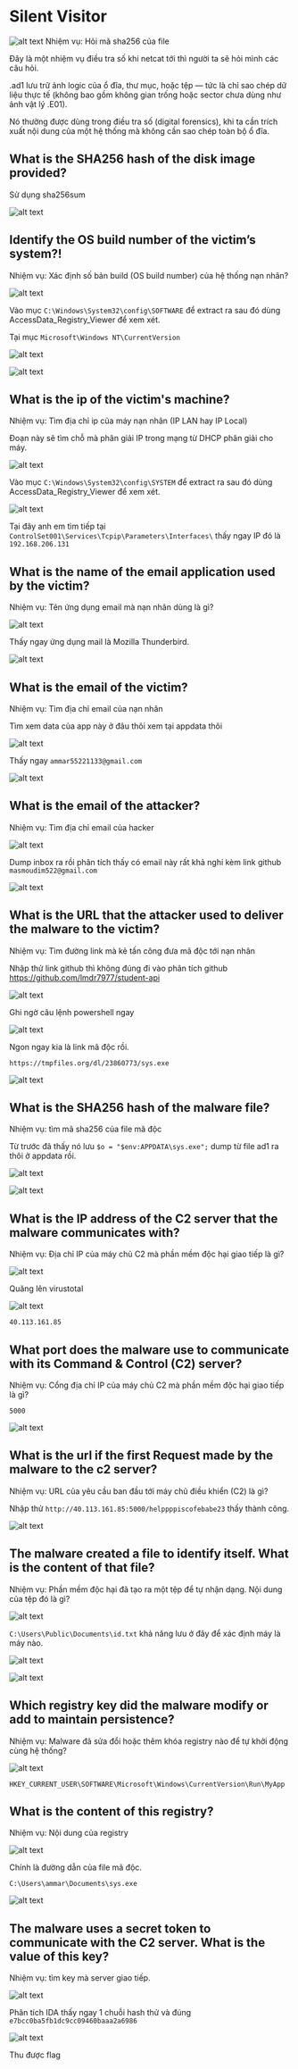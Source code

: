 # Silent Visitor

![alt text](img/image1.png)
Nhiệm vụ: Hỏi mã sha256 của file

Đây là một nhiệm vụ điều tra số khi netcat tới thì người ta sẽ hỏi mình các câu hỏi.



.ad1 lưu trữ ảnh logic của ổ đĩa, thư mục, hoặc tệp — tức là chỉ sao chép dữ liệu thực tế (không bao gồm không gian trống hoặc sector chưa dùng như ảnh vật lý .E01).

Nó thường được dùng trong điều tra số (digital forensics), khi ta cần trích xuất nội dung của một hệ thống mà không cần sao chép toàn bộ ổ đĩa.

## What is the SHA256 hash of the disk image provided? 
Sử dụng sha256sum

![alt text](img/image3.png)

## Identify the OS build number of the victim’s system?!

Nhiệm vụ: Xác định số bản build (OS build number) của hệ thống nạn nhân?

![alt text](img/image4.png)

Vào mục ```C:\Windows\System32\config\SOFTWARE``` để extract ra sau đó dùng AccessData_Registry_Viewer để xem xét.

Tại mục ```Microsoft\Windows NT\CurrentVersion```

![alt text](img/image6.png)

![alt text](img/image5.png)

## What is the ip of the victim's machine? 

Nhiệm vụ: Tìm địa chỉ ip của máy nạn nhân (IP LAN hay IP Local)

Đoạn này sẽ tìm chỗ mà phân giải IP trong mạng từ DHCP phân giải cho máy.

![alt text](img/image7.png)

Vào mục ```C:\Windows\System32\config\SYSTEM``` để extract ra sau đó dùng AccessData_Registry_Viewer để xem xét.

![alt text](img/image8.png)

Tại đây anh em tìm tiếp tại ```ControlSet001\Services\Tcpip\Parameters\Interfaces\``` thấy ngay IP đó là ```192.168.206.131```

## What is the name of the email application used by the victim?

Nhiệm vụ: Tên ứng dụng email mà nạn nhân dùng là gì?

![alt text](img/image9.png)

Thấy ngay ứng dụng mail là Mozilla Thunderbird.

![alt text](img/image10.png)

## What is the email of the victim?

Nhiệm vụ: Tìm địa chỉ email của nạn nhân

Tìm xem data của app này ở đâu thôi xem tại appdata thôi

![alt text](img/image11.png)

Thấy ngay ```ammar55221133@gmail.com```

![alt text](img/image12.png)

## What is the email of the attacker?

Nhiệm vụ: Tìm địa chỉ email của hacker

![alt text](img/image13.png)

Dump inbox ra rồi phân tích thấy có email này rất khả nghi kèm link github
```masmoudim522@gmail.com```

![alt text](img/image14.png)

## What is the URL that the attacker used to deliver the malware to the victim?

Nhiệm vụ: Tìm đường link mà kẻ tấn công đưa mã độc tới nạn nhân 

Nhập thử link github thì không đúng đi vào phân tích github https://github.com/lmdr7977/student-api

![alt text](img/image15.png)

Ghi ngờ câu lệnh powershell ngay

![alt text](img/image16.png)

Ngon ngay kia là link mã độc rồi.

```https://tmpfiles.org/dl/23860773/sys.exe```

![alt text](img/image17.png)

## What is the SHA256 hash of the malware file?

Nhiệm vụ: tìm mã sha256 của file mã độc 

Từ trước đã thấy nó lưu ```$o = "$env:APPDATA\sys.exe";``` dump từ file ad1 ra thôi ở appdata rồi.

![alt text](img/image18.png)

![alt text](img/image19.png)

## What is the IP address of the C2 server that the malware communicates with?

Nhiệm vụ: Địa chỉ IP của máy chủ C2 mà phần mềm độc hại giao tiếp là gì?

![alt text](img/image20.png)

Quăng lên virustotal 

![alt text](img/image21.png)

```40.113.161.85```
## What port does the malware use to communicate with its Command & Control (C2) server?

Nhiệm vụ: Cổng địa chỉ IP của máy chủ C2 mà phần mềm độc hại giao tiếp là gì?

```5000```

![alt text](img/image22.png)

## What is the url if the first Request made by the malware to the c2 server?

Nhiệm vụ: URL của yêu cầu ban đầu tới máy chủ điều khiển (C2) là gì?

Nhập thử ```http://40.113.161.85:5000/helppppiscofebabe23``` thấy thành công.

![alt text](img/image23.png)

## The malware created a file to identify itself. What is the content of that file?

Nhiệm vụ: Phần mềm độc hại đã tạo ra một tệp để tự nhận dạng. Nội dung của tệp đó là gì?

![alt text](img/image24.png)

```C:\Users\Public\Documents\id.txt``` khả năng lưu ở đây để xác định máy là máy nào.

![alt text](img/image25.png)

![alt text](img/image26.png)

## Which registry key did the malware modify or add to maintain persistence?

Nhiệm vụ: Malware đã sửa đổi hoặc thêm khóa registry nào để tự khởi động cùng hệ thống?

![alt text](img/image27.png)

```HKEY_CURRENT_USER\SOFTWARE\Microsoft\Windows\CurrentVersion\Run\MyApp```

## What is the content of this registry?

Nhiệm vụ: Nội dung của registry

![alt text](img/image28.png)

Chính là đường dẫn của file mã độc.

```C:\Users\ammar\Documents\sys.exe```

![alt text](img/image29.png)

## The malware uses a secret token to communicate with the C2 server. What is the value of this key?

Nhiệm vụ: tìm key mà server giao tiếp.

![alt text](img/image30.png)

Phân tích IDA thấy ngay 1 chuỗi hash thử và đúng ```e7bcc0ba5fb1dc9cc09460baaa2a6986```

![alt text](img/image.png)

Thu được flag